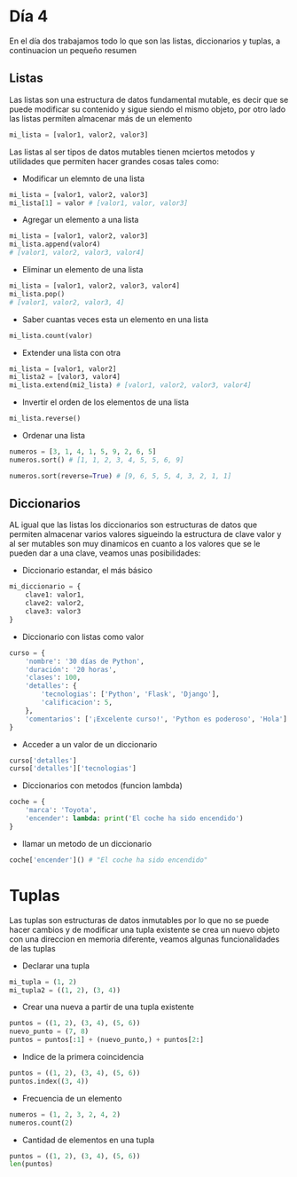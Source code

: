 # Día 4

En el día dos trabajamos todo lo que son las listas, diccionarios y tuplas, a continuacion un pequeño resumen

## Listas

Las listas son una estructura de datos fundamental mutable, es decir que se puede modificar su contenido y sigue siendo el mismo objeto, por otro lado las listas permiten almacenar más de un elemento 

```python
mi_lista = [valor1, valor2, valor3]
```

Las listas al ser tipos de datos mutables tienen mciertos metodos y utilidades que permiten hacer grandes cosas tales como:

- Modificar un elemnto de una lista

```python
mi_lista = [valor1, valor2, valor3]
mi_lista[1] = valor # [valor1, valor, valor3]
```

- Agregar un elemento a una lista 

```python
mi_lista = [valor1, valor2, valor3]
mi_lista.append(valor4)
# [valor1, valor2, valor3, valor4]
```
- Eliminar un elemento de una lista

```python
mi_lista = [valor1, valor2, valor3, valor4]
mi_lista.pop()
# [valor1, valor2, valor3, 4]
```
- Saber cuantas veces esta un elemento en una lista

```python
mi_lista.count(valor)
```
- Extender una lista con otra

```python
mi_lista = [valor1, valor2]
mi_lista2 = [valor3, valor4]
mi_lista.extend(mi2_lista) # [valor1, valor2, valor3, valor4]
```
- Invertir el orden de los elementos de una lista

```python
mi_lista.reverse()
```
- Ordenar una lista

```python
numeros = [3, 1, 4, 1, 5, 9, 2, 6, 5]
numeros.sort() # [1, 1, 2, 3, 4, 5, 5, 6, 9]

numeros.sort(reverse=True) # [9, 6, 5, 5, 4, 3, 2, 1, 1]
```

## Diccionarios

AL igual que las listas los diccionarios son estructuras de datos que permiten almacenar varios valores sigueindo la estructura de clave valor y al ser mutables son muy dinamicos en cuanto a los valores que se le pueden dar a una clave, veamos unas posibilidades:

- Diccionario estandar, el más básico

```python
mi_diccionario = {
    clave1: valor1,
    clave2: valor2,
    clave3: valor3
}
```
- Diccionario con listas como valor

```python
curso = {
    'nombre': '30 días de Python',
    'duración': '20 horas',
    'clases': 100,
    'detalles': {
        'tecnologias': ['Python', 'Flask', 'Django'],
        'calificacion': 5,
    },
    'comentarios': ['¡Excelente curso!', 'Python es poderoso', 'Hola']
}
```

- Acceder a un valor de un diccionario

```python
curso['detalles']
curso['detalles']['tecnologias']
```
- Diccionarios con metodos (funcion lambda)

```python
coche = {
    'marca': 'Toyota',
    'encender': lambda: print('El coche ha sido encendido')
}
```

- llamar un metodo de un diccionario

```python
coche['encender']() # "El coche ha sido encendido"
```

# Tuplas

Las tuplas son estructuras de datos inmutables por lo que no se puede hacer cambios y de modificar una tupla existente se crea un nuevo objeto con una direccion en memoria diferente, veamos algunas funcionalidades de las tuplas

- Declarar una tupla

```python
mi_tupla = (1, 2)
mi_tupla2 = ((1, 2), (3, 4))
```

- Crear una nueva a partir de una tupla existente

```python
puntos = ((1, 2), (3, 4), (5, 6))
nuevo_punto = (7, 8)
puntos = puntos[:1] + (nuevo_punto,) + puntos[2:]
```

- Indice de la primera coincidencia

```python
puntos = ((1, 2), (3, 4), (5, 6))
puntos.index((3, 4))
```

- Frecuencia de un elemento 

```python
numeros = (1, 2, 3, 2, 4, 2)
numeros.count(2)
```

- Cantidad de elementos en una tupla

```python
puntos = ((1, 2), (3, 4), (5, 6))
len(puntos)
```